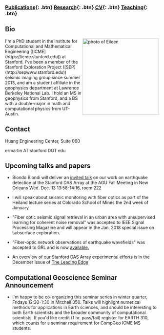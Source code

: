 ### [Publications](/publications){: .btn}     [Research](/research){: .btn}      [CV](/docs/ermartin_CV.pdf){: .btn}       [Teaching](/teaching){: .btn}

## Bio

<img src="https://eileenrmartin.github.io/img/eileen.jpg" alt="photo of Eileen" align="right" style="width: 250px;"/>
I'm a PhD student in the Institute for Computational and Mathematical Engineering ([ICME](https://icme.stanford.edu)) at Stanford. I've been a member of the Stanford Exploration Project ([SEP](http://sepwww.stanford.edu)) seismic imaging group since summer 2013, and am a student affiliate in the geophysics department at Lawrence Berkeley National Lab. I hold an MS in geophysics from Stanford, and a BS with a double-major in math and computational physics from UT-Austin.

## Contact
Huang Engineering Center, Suite 060

ermartin AT stanford DOT edu

## Upcoming talks and papers

* Biondo Biondi will deliver an [invited talk](https://agu.confex.com/agu/fm17/meetingapp.cgi/Paper/212218) on our work on earthquake detection at the Stanford DAS Array at the AGU Fall Meeting in New Orleans Wed. Dec. 13 13:58-14:16, room 222

* I will speak about seismic monitoring with fiber optics as part of the Heiland lecture series at Colorado School of Mines the 2nd week of January

* "Fiber optic seismic signal retrieval in an urban area with unsupervised learning for coherent noise removal" was accepted to IEEE Signal Processing Magazine and will appear in the Jan. 2018 special issue on subsurface exploration. 

* "Fiber-optic network observations of earthquake wavefields" was accepted to GRL and is now [available.](http://onlinelibrary.wiley.com/doi/10.1002/2017GL075722/full) 

* An overview of our Stanford DAS Array experimental efforts is in the December issue of [The Leading Edge](https://library.seg.org/doi/10.1190/tle36121025.1)

## Computational Geoscience Seminar Announcement

* I'm happy to be co-organizing this seminar series in winter quarter, Fridays 12:30-1:30 in Mitchell 350. Talks will highlight numerical methods for applications in Earth sciences, and should be interesting to both Earth scientists and the broader community of computational scientists. If you'd like credit (1 hr. pass/fail) register for EARTH 310, which counts for a seminar requirement for CompGeo ICME MS students. 
